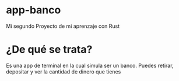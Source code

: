 # app-banco
Mi segundo Proyecto de mi aprenzaje con Rust
# ¿De qué se trata?
Es una app de terminal en la cual simula ser un banco. Puedes retirar, depositar y ver la cantidad de dinero que tienes
